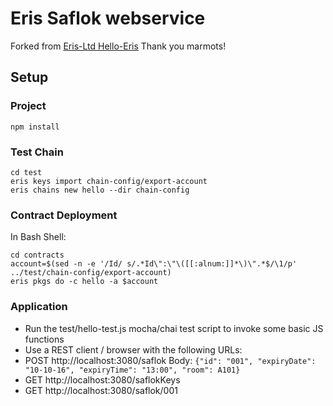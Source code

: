 # Eris Saflok webservice
Forked from [Eris-Ltd Hello-Eris](https://github.com/eris-ltd/hello-eris/tree/master/apps/hello-eris)
Thank you marmots!

## Setup

### Project
```
npm install
```
### Test Chain
```
cd test
eris keys import chain-config/export-account
eris chains new hello --dir chain-config
```

### Contract Deployment
In Bash Shell:
```
cd contracts
account=$(sed -n -e '/Id/ s/.*Id\":\"\([[:alnum:]]*\)\".*$/\1/p' ../test/chain-config/export-account)
eris pkgs do -c hello -a $account
```

### Application
- Run the test/hello-test.js mocha/chai test script to invoke some basic JS functions
- Use a REST client / browser with the following URLs:
 - POST http://localhost:3080/saflok Body: `{"id": "001", "expiryDate": "10-10-16", "expiryTime": "13:00", "room": A101}`
 - GET http://localhost:3080/saflokKeys
 - GET http://localhost:3080/saflok/001


